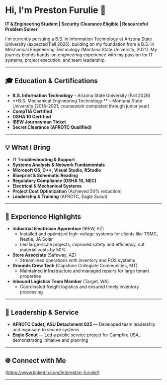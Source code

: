 # Hi, I'm Preston Furulie 👋

**IT & Engineering Student | Security Clearance Eligible | Resourceful Problem Solver**

I'm currently pursuing a B.S. in Information Technology at Arizona State University (expected Fall 2026), building on my foundation from a B.S. in Mechanical Engineering Technology (Montana State University, 2021). My journey blends hands-on engineering experience with my passion for IT systems, project execution, and team leadership.

---

## 🎓 Education & Certifications

- **B.S. Information Technology** – Arizona State University (Fall 2026)
- **B.S. Mechanical Engineering Technology ** – Montana State University (2018–2021, coursework completed through junior year)
- **CompTIA Certified**
- **OSHA 10 Certified**
- **IBEW Journeyman Ticket**
- **Secret Clearance (AFROTC Qualified)**

---

## 💡 What I Bring

- **IT Troubleshooting & Support**
- **Systems Analysis & Network Fundamentals**
- **Microsoft OS, C++, Visual Studio, RStudio**
- **Blueprint & Schematic Reading**
- **Regulatory Compliance (OSHA 10, NEC)**
- **Electrical & Mechanical Systems**
- **Project Cost Optimization** (Achieved 50% reduction)
- **Leadership & Training** (AFROTC, Eagle Scout)

---

## 👔 Experience Highlights

- **Industrial Electrician Apprentice** (IBEW, AZ)
  - Installed and optimized high-voltage systems for clients like TSMC, Nestle, JA Solar
  - Led large-scale projects, improved safety and efficiency, cut material costs by 50%
- **Store Associate** (Safeway, AZ)
  - Streamlined operations with inventory and POS systems
- **Grounds Crew Tech** (Capstone Collegiate Communities, MT)
  - Maintained infrastructure and managed repairs for large tenant properties
- **Inbound Logistics Team Member** (Target, WA)
  - Coordinated freight logistics and ensured timely inventory processing

---

## 🚀 Leadership & Service

- **AFROTC Cadet, ASU Detachment 025** — Developed team leadership and exposure to secure systems
- **Eagle Scout** — Led a public service project for Campfire USA, demonstrating initiative and planning

---

## 🌐 Connect with Me

(https://www.linkedin.com/in/preston-furulie/)

---

<!--
Fun fact, personal interests, or portfolio link can be added here!
-->
